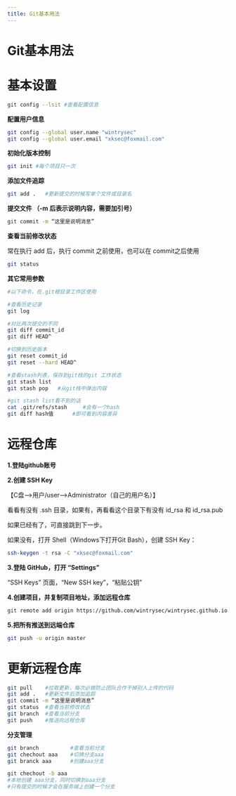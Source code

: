 ```yaml
---
title: Git基本用法
---
```

# Git基本用法
# 基本设置

```bash
git config --lsit #查看配置信息
```

**配置用户信息**

```bash
git config --global user.name "wintrysec"
git config --global user.email "xksec@foxmail.com"
```

**初始化版本控制**

```bash
git init #每个项目只一次
```

**添加文件追踪**

```bash
git add .   #更新提交的时候写单个文件或目录名
```

**提交文件 （-m 后表示说明内容，需要加引号）**

```bash
git commit -m “这里是说明消息”
```

**查看当前修改状态**

常在执行 add 后，执行 commit 之前使用，也可以在 commit之后使用

```bash
git status
```

**其它常用参数**

```bash
#以下命令，在.git根目录工作区使用

#查看历史记录
git log

#对比两次提交的不同
git diff commit_id	
git diff HEAD^

#切换到历史版本
git reset commit_id
git reset --hard HEAD^

#查看stash列表，保存到git栈的git 工作状态
git stash list
git stash pop	#从git栈中弹出内容

#git stash list看不到的话
cat .git/refs/stash		#会有一个hash
git diff hash值		#即可看到内容差异
```

# 远程仓库

**1.登陆github账号**

**2.创建 SSH Key**

【C盘—->用户/user—->Administrator（自己的用户名）】

看看有没有 .ssh 目录，如果有，再看看这个目录下有没有 id_rsa 和 id_rsa.pub

如果已经有了，可直接跳到下一步。

如果没有，打开 Shell（Windows下打开Git Bash），创建 SSH Key：

```bash
ssh-keygen -t rsa -C "xksec@foxmail.com"
```

**3.登陆 GitHub，打开 “Settings”**

“SSH Keys” 页面，“New SSH key”，“粘贴公钥”

**4.创建项目，并复制项目地址，添加远程仓库**

```bash
git remote add origin https://github.com/wintrysec/wintrysec.github.io.git
```

**5.把所有推送到远端仓库**

```bash
git push -u origin master
```

# 更新远程仓库

```bash
git pull	#拉取更新，每次必做防止团队合作干掉别人上传的代码
git add .   #更新文件后添加追踪
git commit -m “这里是说明消息”
git status	#查看当前修改状态
git branch	#查看当前分支
git push	#推送向远程仓库
```

**分支管理**

```bash
git branch			#查看当前分支
git chechout aaa 	#切换分支aaa
git branck aaa 		#创建aaa分支

git chechout -b aaa 
#本地创建 aaa分支，同时切换到aaa分支
#只有提交的时候才会在服务端上创建一个分支
```

